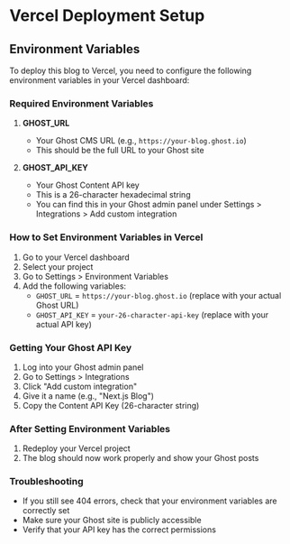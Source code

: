 # Vercel Deployment Setup

## Environment Variables

To deploy this blog to Vercel, you need to configure the following environment variables in your Vercel dashboard:

### Required Environment Variables

1. **GHOST_URL**
   - Your Ghost CMS URL (e.g., `https://your-blog.ghost.io`)
   - This should be the full URL to your Ghost site

2. **GHOST_API_KEY**
   - Your Ghost Content API key
   - This is a 26-character hexadecimal string
   - You can find this in your Ghost admin panel under Settings > Integrations > Add custom integration

### How to Set Environment Variables in Vercel

1. Go to your Vercel dashboard
2. Select your project
3. Go to Settings > Environment Variables
4. Add the following variables:
   - `GHOST_URL` = `https://your-blog.ghost.io` (replace with your actual Ghost URL)
   - `GHOST_API_KEY` = `your-26-character-api-key` (replace with your actual API key)

### Getting Your Ghost API Key

1. Log into your Ghost admin panel
2. Go to Settings > Integrations
3. Click "Add custom integration"
4. Give it a name (e.g., "Next.js Blog")
5. Copy the Content API Key (26-character string)

### After Setting Environment Variables

1. Redeploy your Vercel project
2. The blog should now work properly and show your Ghost posts

### Troubleshooting

- If you still see 404 errors, check that your environment variables are correctly set
- Make sure your Ghost site is publicly accessible
- Verify that your API key has the correct permissions

